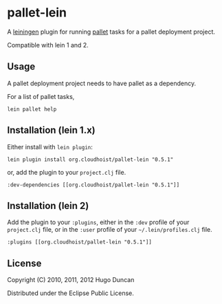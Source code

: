 # pallet-lein

A [leiningen](http://github.com/technomancy/leiningen) plugin for running
[pallet](http://github.com/hugoduncan/pallet) tasks for a pallet deployment
project.

Compatible with lein 1 and 2.

## Usage

A pallet deployment project needs to have pallet as a dependency.

For a list of pallet tasks,

    lein pallet help


## Installation (lein 1.x)

Either install with `lein plugin`:

    lein plugin install org.cloudhoist/pallet-lein "0.5.1"

or, add the plugin to your `project.clj` file.

    :dev-dependencies [[org.cloudhoist/pallet-lein "0.5.1"]]

## Installation (lein 2)

Add the plugin to your `:plugins`, either in the `:dev` profile of your
`project.clj` file, or in the `:user` profile of your `~/.lein/profiles.clj`
file.

    :plugins [[org.cloudhoist/pallet-lein "0.5.1"]]

## License

Copyright (C) 2010, 2011, 2012 Hugo Duncan

Distributed under the Eclipse Public License.
